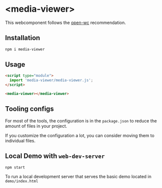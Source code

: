 # \<media-viewer>

This webcomponent follows the [open-wc](https://github.com/open-wc/open-wc) recommendation.

## Installation

```bash
npm i media-viewer
```

## Usage

```html
<script type="module">
  import 'media-viewer/media-viewer.js';
</script>

<media-viewer></media-viewer>
```



## Tooling configs

For most of the tools, the configuration is in the `package.json` to reduce the amount of files in your project.

If you customize the configuration a lot, you can consider moving them to individual files.

## Local Demo with `web-dev-server`

```bash
npm start
```

To run a local development server that serves the basic demo located in `demo/index.html`
